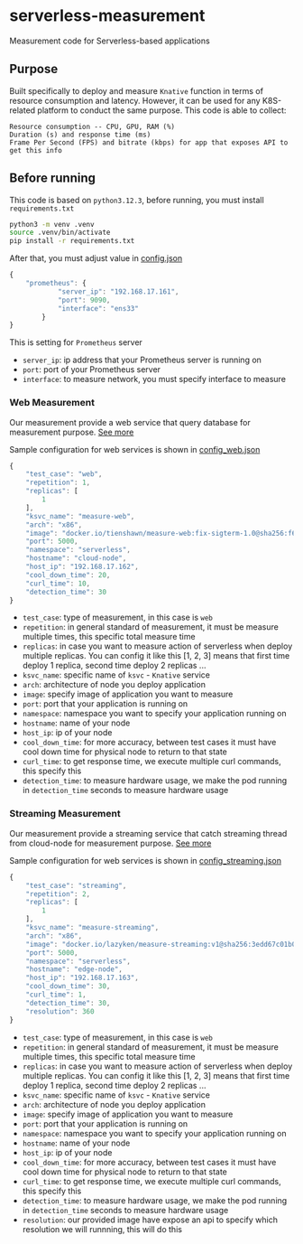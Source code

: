 # serverless-measurement
Measurement code for Serverless-based applications

## Purpose

Built specifically to deploy and measure `Knative` function in terms of resource consumption and latency. However, it can be used for any K8S-related platform to conduct the same purpose. This code is able to collect:

```
Resource consumption -- CPU, GPU, RAM (%)
Duration (s) and response time (ms)
Frame Per Second (FPS) and bitrate (kbps) for app that exposes API to get this info
```

## Before running

This code is based on `python3.12.3`, before running, you must install `requirements.txt`

```bash
python3 -m venv .venv
source .venv/bin/activate
pip install -r requirements.txt
```

After that, you must adjust value in [config.json](config/config.json)

```js
{
    "prometheus": {
            "server_ip": "192.168.17.161",
            "port": 9090,
            "interface": "ens33"
        }
}
```
This is setting for `Prometheus` server
- `server_ip`: ip address that your Prometheus server is running on
- `port`: port of your Prometheus server
- `interface`: to measure network, you must specify interface to measure

### Web Measurement

Our measurement provide a web service that query database for measurement purpose. [See more](config/setup/web)

Sample configuration for web services is shown in [config_web.json](config/config_web.json)

```js
{
    "test_case": "web",
    "repetition": 1,
    "replicas": [
        1
    ],
    "ksvc_name": "measure-web",
    "arch": "x86",
    "image": "docker.io/tienshawn/measure-web:fix-sigterm-1.0@sha256:f66498589b9dbcba892405a997094997864561f52003d0999d8ad5dc572ec0d4",
    "port": 5000,
    "namespace": "serverless",
    "hostname": "cloud-node",
    "host_ip": "192.168.17.162",
    "cool_down_time": 20,
    "curl_time": 10,
    "detection_time": 30
}
```

- `test_case`: type of measurement, in this case is `web`
- `repetition`: in general standard of measurement, it must be measure multiple times, this specific total measure time
- `replicas`: in case you want to measure action of serverless when deploy multiple replicas. You can config it like this [1, 2, 3] means that first time deploy 1 replica, second time deploy 2 replicas ...
- `ksvc_name`: specific name of `ksvc` - `Knative` service
- `arch`: architecture of node you deploy application
- `image`: specify image of application you want to measure
- `port`: port that your application is running on
- `namespace`: namespace you want to specify your application running on
- `hostname`: name of your node
- `host_ip`: ip of your node
- `cool_down_time`: for more accuracy, between test cases it must have cool down time for physical node to return to that state
- `curl_time`: to get response time, we execute multiple curl commands, this specify this
- `detection_time`: to measure hardware usage, we make the pod running in `detection_time` seconds to measure hardware usage

### Streaming Measurement

Our measurement provide a streaming service that catch streaming thread from cloud-node for measurement purpose. [See more](config/setup/streaming/README.md)

Sample configuration for web services is shown in [config_streaming.json](config/config_streaming.json)

```js
{
    "test_case": "streaming",
    "repetition": 2,
    "replicas": [
        1
    ],
    "ksvc_name": "measure-streaming",
    "arch": "x86",
    "image": "docker.io/lazyken/measure-streaming:v1@sha256:3edd67c01b0326fbd9a194d60899cc7f88b888466393d68f9bb1b169dae1a1ff",
    "port": 5000,
    "namespace": "serverless",
    "hostname": "edge-node",
    "host_ip": "192.168.17.163",
    "cool_down_time": 30,
    "curl_time": 1,
    "detection_time": 30,
    "resolution": 360
}
```

- `test_case`: type of measurement, in this case is `web`
- `repetition`: in general standard of measurement, it must be measure multiple times, this specific total measure time
- `replicas`: in case you want to measure action of serverless when deploy multiple replicas. You can config it like this [1, 2, 3] means that first time deploy 1 replica, second time deploy 2 replicas ...
- `ksvc_name`: specific name of `ksvc` - `Knative` service
- `arch`: architecture of node you deploy application
- `image`: specify image of application you want to measure
- `port`: port that your application is running on
- `namespace`: namespace you want to specify your application running on
- `hostname`: name of your node
- `host_ip`: ip of your node
- `cool_down_time`: for more accuracy, between test cases it must have cool down time for physical node to return to that state
- `curl_time`: to get response time, we execute multiple curl commands, this specify this
- `detection_time`: to measure hardware usage, we make the pod running in `detection_time` seconds to measure hardware usage
- `resolution`: our provided image have expose an api to specify which resolution we will runnning, this will do this
